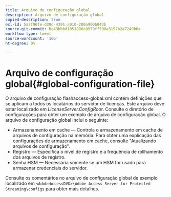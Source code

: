 ```yaml
---
title: Arquivo de configuração global
description: Arquivo de configuração global
copied-description: true
exl-id: 5a2f96fe-d39d-4391-a010-200a900b043b
source-git-commit: be43bbbd1051886c8979ff590a3197b2a7249b6a
workflow-type: tm+mt
source-wordcount: '106'
ht-degree: 0%

---
```


# Arquivo de configuração global{#global-configuration-file}

O arquivo de configuração flashaccess-global.xml contém definições que se aplicam a todos os locatários do servidor de licenças. Este arquivo deve estar localizado em *LicenseServer.ConfigRoot*. Consulte o diretório de configurações para obter um exemplo de arquivo de configuração global. O arquivo de configuração global inclui o seguinte:

* Armazenamento em cache — Controla o armazenamento em cache de arquivos de configuração na memória. Para obter uma explicação das configurações de armazenamento em cache, consulte &quot;Atualizando arquivos de configuração&quot;.
* Registro — Especifica o nível de registro e a frequência de rollhamento dos arquivos de registro.
* Senha HSM — Necessária somente se um HSM for usado para armazenar credenciais do servidor.

Consulte os comentários no arquivo de configuração global de exemplo localizado em `<AdobeAccessDVD>\Adobe Access Server for Protected Streaming\configs` para obter mais detalhes.
